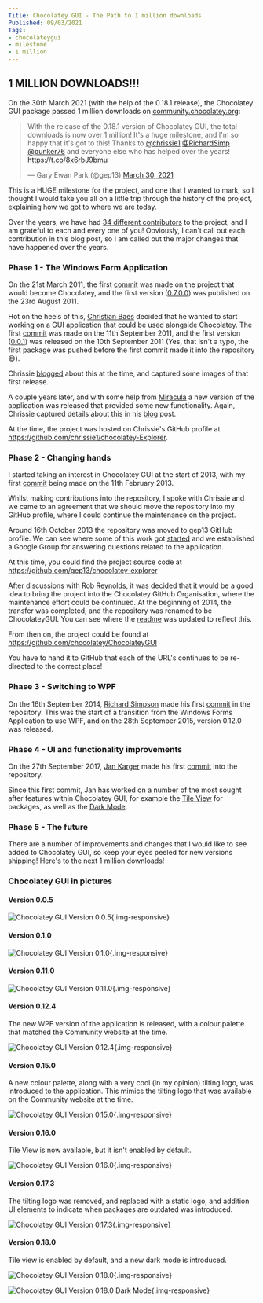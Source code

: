 ```yaml
---
Title: Chocolatey GUI - The Path to 1 million downloads
Published: 09/03/2021
Tags:
- chocolateygui
- milestone
- 1 million
---
```


## 1 MILLION DOWNLOADS!!!

On the 30th March 2021 (with the help of the 0.18.1 release), the Chocolatey GUI package passed 1 million downloads on [community.chocolatey.org](https://community.chocolatey.org/packages/chocolateygui):

<blockquote class="twitter-tweet"><p lang="en" dir="ltr">With the release of the 0.18.1 version of Chocolatey GUI, the total downloads is now over 1 million! It&#39;s a huge milestone, and I&#39;m so happy that it&#39;s got to this! Thanks to <a href="https://twitter.com/chrissie1?ref_src=twsrc%5Etfw">@chrissie1</a> <a href="https://twitter.com/RichardSimp?ref_src=twsrc%5Etfw">@RichardSimp</a> <a href="https://twitter.com/punker76?ref_src=twsrc%5Etfw">@punker76</a> and everyone else who has helped over the years! <a href="https://t.co/8x6rbJ9bmu">https://t.co/8x6rbJ9bmu</a></p>&mdash; Gary Ewan Park (@gep13) <a href="https://twitter.com/gep13/status/1376870263023927300?ref_src=twsrc%5Etfw">March 30, 2021</a></blockquote> <script async src="https://platform.twitter.com/widgets.js" charset="utf-8"></script>

This is a HUGE milestone for the project, and one that I wanted to mark, so I thought I would take you all on a little trip through the history of the project, explaining how we got to where we are today.

Over the years, we have had [34 different contributors](https://github.com/chocolatey/ChocolateyGUI/graphs/contributors) to the project, and I am grateful to each and every one of you!  Obviously, I can't call out each contribution in this blog post, so I am called out the major changes that have happened over the years.

### Phase 1 - The Windows Form Application

On the 21st March 2011, the first [commit](https://github.com/ferventcoder/nugetpackages/commit/d16ed7ac675395b3bb8ecee90fb13efb03d4b619) was made on the project that would become Chocolatey, and the first version ([0.7.0.0](https://community.chocolatey.org/packages/chocolatey/0.7.0.0)) was published on the 23rd August 2011.

Hot on the heels of this, [Christian Baes](https://twitter.com/chrissie1) decided that he wanted to start working on a GUI application that could be used alongside Chocolatey.  The first [commit](https://github.com/chocolatey/ChocolateyGUI/commit/20f03855d47772d5c1058ea7ee42df2a06355d39) was made on the 11th September 2011, and the first version ([0.0.1](https://community.chocolatey.org/packages/ChocolateyGUI/0.0.1)) was released on the 10th September 2011 (Yes, that isn't a typo, the first package was pushed before the first commit made it into the repository :smile:).

Chrissie [blogged](http://blogs.lessthandot.com/index.php/DesktopDev/MSTech/chocolatey-gui) about this at the time, and captured some images of that first release.

A couple years later, and with some help from [Miracula](https://twitter.com/miracula_de) a new version of the application was released that provided some new functionality.  Again, Chrissie captured details about this in his [blog](http://blogs.lessthandot.com/index.php/SysAdmins/OS/Windows/all-new-chocolateygui) post.

At the time, the project was hosted on Chrissie's GitHub profile at https://github.com/chrissie1/chocolatey-Explorer.

### Phase 2 - Changing hands

I started taking an interest in Chocolatey GUI at the start of 2013, with my first [commit](https://github.com/chocolatey/ChocolateyGUI/commit/c722821573cafce6bfb50760618a8c1803e76e7f) being made on the 11th February 2013.

Whilst making contributions into the repository, I spoke with Chrissie and we came to an agreement that we should move the repository into my GitHub profile, where I could continue the maintenance on the project.

Around 16th October 2013 the repository was moved to gep13 GitHub profile. We can see where some of this work got [started](https://github.com/chocolatey/ChocolateyGUI/commit/6e75615ea3b8190dcf85fb8f2150fce66a7cb3dc) and we established a Google Group for answering questions related to the application.

At this time, you could find the project source code at https://github.com/gep13/chocolatey-explorer

After discussions with [Rob Reynolds](https://twitter.com/ferventcoder), it was decided that it would be a good idea to bring the project into the Chocolatey GitHub Organisation, where the maintenance effort could be continued.  At the beginning of 2014, the transfer was completed, and the repository was renamed to be ChocolateyGUI. You can see where the [readme](https://github.com/chocolatey/ChocolateyGUI/commit/333eeebdac9a53f91818135329e8e074984ba893#diff-b335630551682c19a781afebcf4d07bf978fb1f8ac04c6bf87428ed5106870f5) was updated to reflect this.

From then on, the project could be found at https://github.com/chocolatey/ChocolateyGUI

You have to hand it to GitHub that each of the URL's continues to be re-directed to the correct place!

### Phase 3 - Switching to WPF

On the 16th September 2014, [Richard Simpson](https://twitter.com/RichardSimp) made his first [commit](https://github.com/chocolatey/ChocolateyGUI/commit/2d9bab432f58230f6c15f387608d58657201e536) in the repository.  This was the start of a transition from the Windows Forms Application to use WPF, and on the 28th September 2015, version 0.12.0 was released.

### Phase 4 - UI and functionality improvements

On the 27th September 2017, [Jan Karger](https://twitter.com/punker76) made his first [commit](https://github.com/chocolatey/ChocolateyGUI/commit/57c847387fe82d31a67a959ed049d3f5d9599b49) into the repository.

Since this first commit, Jan has worked on a number of the most sought after features within Chocolatey GUI, for example the [Tile View](https://docs.chocolatey.org/en-us/chocolatey-gui/setup/configuration/features/default-to-tile-view-for-local-source) for packages, as well as the [Dark Mode](https://docs.chocolatey.org/en-us/chocolatey-gui/setup/configuration/features/default-to-dark-mode).

### Phase 5 - The future

There are a number of improvements and changes that I would like to see added to Chocolatey GUI, so keep your eyes peeled for new versions shipping!  Here's to the next 1 million downloads!

### Chocolatey GUI in pictures

#### Version 0.0.5

![Chocolatey GUI Version 0.0.5](https://gep13wpstorage.blob.core.windows.net/gep13/2021/04/09/ChocolateyGUI-0.0.5.png){.img-responsive}

#### Version 0.1.0

![Chocolatey GUI Version 0.1.0](https://gep13wpstorage.blob.core.windows.net/gep13/2021/04/09/ChocolateyGUI-0.1.0.png){.img-responsive}

#### Version 0.11.0

![Chocolatey GUI Version 0.11.0](https://gep13wpstorage.blob.core.windows.net/gep13/2021/04/09/ChocolateyGUI-0.11.0.png){.img-responsive}

#### Version 0.12.4

The new WPF version of the application is released, with a colour palette that matched the Community website at the time.

![Chocolatey GUI Version 0.12.4](https://gep13wpstorage.blob.core.windows.net/gep13/2021/04/09/ChocolateyGUI-0.12.4.png){.img-responsive}

#### Version 0.15.0

A new colour palette, along with a very cool (in my opinion) tilting logo, was introduced to the application. This mimics the tilting logo that was available on the Community website at the time.

![Chocolatey GUI Version 0.15.0](https://gep13wpstorage.blob.core.windows.net/gep13/2021/04/09/ChocolateyGUI-0.15.0.png){.img-responsive}

#### Version 0.16.0

Tile View is now available, but it isn't enabled by default.

![Chocolatey GUI Version 0.16.0](https://gep13wpstorage.blob.core.windows.net/gep13/2021/04/09/ChocolateyGUI-0.16.0.png){.img-responsive}

#### Version 0.17.3

The tilting logo was removed, and replaced with a static logo, and addition UI elements to indicate when packages are outdated was introduced.

![Chocolatey GUI Version 0.17.3](https://gep13wpstorage.blob.core.windows.net/gep13/2021/04/09/ChocolateyGUI-0.17.3.png){.img-responsive}

#### Version 0.18.0

Tile view is enabled by default, and a new dark mode is introduced.

![Chocolatey GUI Version 0.18.0](https://gep13wpstorage.blob.core.windows.net/gep13/2021/04/09/ChocolateyGUI-0.18.0.png){.img-responsive}

![Chocolatey GUI Version 0.18.0 Dark Mode](https://gep13wpstorage.blob.core.windows.net/gep13/2021/04/09/ChocolateyGUI-0.18.0-dark.png){.img-responsive}